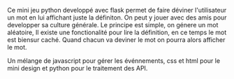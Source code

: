 Ce mini jeu python developpé avec flask permet de faire déviner l'utilisateur un mot en lui affichant juste la définiton.
On peut y jouer avec des amis pour developper sa culture générale. Le principe est simple, on génere un mot aléatoire,
Il existe une fonctionalité pour lire la définition, en ce temps le mot est biensur caché. Quand chacun va deviner le mot
on pourra alors afficher le mot. 

Un mélange de javascript pour gérer les événnements, css et html pour le mini design et python pour le traitement des API.

